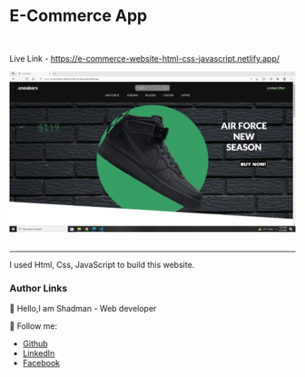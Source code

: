 # E-Commerce App    
<br/>

Live Link - https://e-commerce-website-html-css-javascript.netlify.app/

<img src="./shadman.png"/>  
<br/>
<br/>

---
I used Html, Css, JavaScript to build this website.
<br/>
### Author Links  

👋 Hello,I am Shadman - Web developer

🚀 Follow me:  


  - [Github](https://github.com/sakibshadman1)
  - [LinkedIn](https://www.linkedin.com/in/shadman-sakib-414b25211)
  - [Facebook](https://www.facebook.com/shadman.sakibtanmoy)
  


